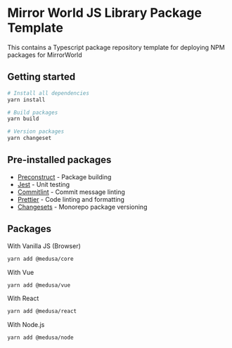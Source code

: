 # Mirror World JS Library Package Template
This contains a Typescript package repository template for deploying NPM packages for MirrorWorld


## Getting started
```bash
# Install all dependencies
yarn install

# Build packages
yarn build

# Version packages
yarn changeset
```

## Pre-installed packages
- [Preconstruct](https://preconstruct.tools) - Package building
- [Jest](https://jestjs.io/) - Unit testing
- [Commitlint](https://github.com/conventional-changelog/commitlint) - Commit message linting
- [Prettier](https://prettier.io) - Code linting and formatting
- [Changesets](https://github.com/changesets/changesets) - Monorepo package versioning

## Packages

With Vanilla JS (Browser)
```bash
yarn add @medusa/core
```

With Vue
```bash
yarn add @medusa/vue
```

With React
```bash
yarn add @medusa/react
```

With Node.js
```bash
yarn add @medusa/node
```
